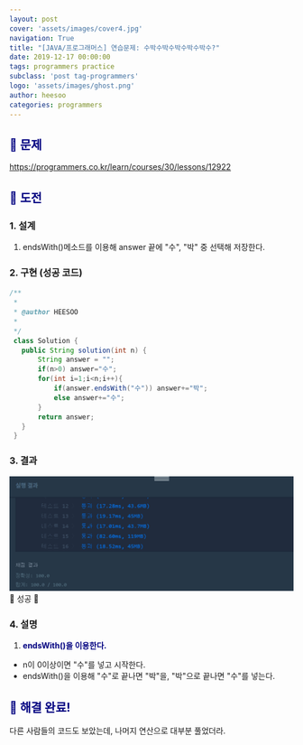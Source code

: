 ```yaml
---
layout: post
cover: 'assets/images/cover4.jpg'
navigation: True
title: "[JAVA/프로그래머스] 연습문제: 수박수박수박수박수박수?"
date: 2019-12-17 00:00:00
tags: programmers practice
subclass: 'post tag-programmers'
logo: 'assets/images/ghost.png'
author: heesoo
categories: programmers
---
```

## <span style="color:navy">👀 문제</span>
<https://programmers.co.kr/learn/courses/30/lessons/12922>

## <span style="color:navy">👊 도전</span>

### 1. 설계
1. endsWith()메소드를 이용해 answer 끝에 "수", "박" 중 선택해 저장한다.

### 2. 구현 (성공 코드)
```java
/**
 *
 * @author HEESOO
 *
 */
 class Solution {
   public String solution(int n) {
       String answer = "";
       if(n>0) answer="수";
       for(int i=1;i<n;i++){
           if(answer.endsWith("수")) answer+="박";
           else answer+="수";
       }
       return answer;
   }
 }
 ```

### 3. 결과
![실행결과](./assets/images/191217_4.PNG)
🤟 성공 🤟

### 4. 설명
1. **<span style="color:navy">endsWith()을 이용한다.</span>**
- n이 0이상이면 "수"를 넣고 시작한다.
- endsWith()을 이용해 "수"로 끝나면 "박"을, "박"으로 끝나면 "수"를 넣는다.

## <span style="color:navy">👏 해결 완료!</span>
다른 사람들의 코드도 보았는데, 나머지 연산으로 대부분 풀었더라.

